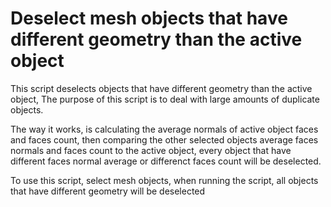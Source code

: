 # Deselect mesh objects that have different geometry than the active object
This script deselects objects that have different geometry than the active object, The purpose of this script is to deal with large amounts of duplicate objects.

The way it works, is calculating the average normals of active object faces and faces count, then comparing the other selected objects average faces normals and faces count to the active object, every object that have different faces normal average or differenct faces count will be deselected.

To use this script, select mesh objects, when running the script, all objects that have different geometry will be deselected
